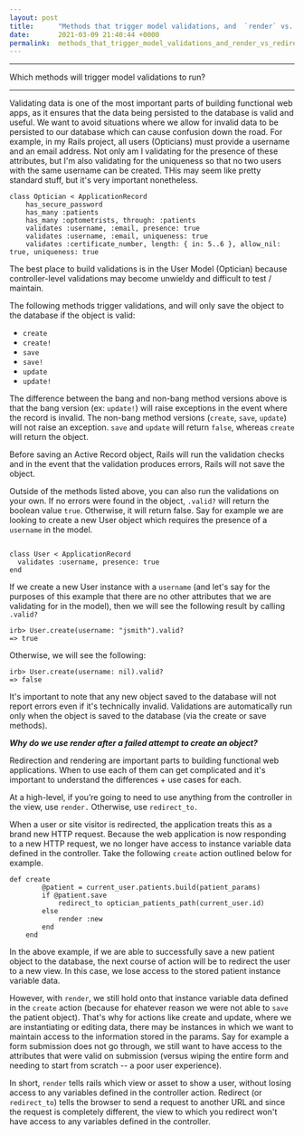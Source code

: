 ```yaml
---
layout: post
title:      "Methods that trigger model validations, and  `render` vs. `redirect`?"
date:       2021-03-09 21:40:44 +0000
permalink:  methods_that_trigger_model_validations_and_render_vs_redirect
---
```


***
Which methods will trigger model validations to run?
***
Validating data is one of the most important parts of building functional web apps, as it ensures that the data being persisted to the database is valid and useful. We want to avoid situations where we allow for invalid data to be persisted to our database which can cause confusion down the road. For example, in my Rails project, all users (Opticians) must provide a username and an email address. Not only am I validating for the presence of these attributes, but I'm also validating for the uniqueness so that no two users with the same username can be created. THis may seem like pretty standard stuff, but it's very important nonetheless.

```
class Optician < ApplicationRecord
    has_secure_password
    has_many :patients
    has_many :optometrists, through: :patients
    validates :username, :email, presence: true
    validates :username, :email, uniqueness: true
    validates :certificate_number, length: { in: 5..6 }, allow_nil: true, uniqueness: true
```

The best place to build validations is in the User Model (Optician) because controller-level validations may become unwieldy and difficult to test / maintain.


The following methods trigger validations, and will only save the object to the database if the object is valid:

* `create`
* `create!`
* `save`
* `save!`
* `update`
* `update!`

The difference between the bang and non-bang method versions above is that the bang version (ex: `update!`) will raise exceptions in the event where the record is invalid. The non-bang method versions (`create`, `save`, `update`) will not raise an exception. `save` and `update` will return `false`, whereas `create` will return the object.

Before saving an Active Record object, Rails will run the validation checks and in the event that the validation produces errors, Rails will not save the object.

Outside of the methods listed above, you can also run the validations on your own. If no errors were found in the object, `.valid?` will return the boolean value `true`. Otherwise, it will return false. Say for example we are looking to create a new User object which requires the presence of a `username` in the model.
```

class User < ApplicationRecord
  validates :username, presence: true
end
```

If we create a new User instance with a `username` (and let's say for the purposes of this example that there are no other attributes that we are validating for in the model), then we will see the following result by calling `.valid?`

```
irb> User.create(username: "jsmith").valid?
=> true
```

Otherwise, we will see the following:

```
irb> User.create(username: nil).valid?
=> false
```

It's important to note that any new object saved to the database will not report errors even if it's technically invalid. Validations are automatically run only when the object is saved to the database (via the create or save methods).




***Why do we use render after a failed attempt to create an object?***

Redirection and rendering are important parts to building functional web applications. When to use each of them can get complicated and it's important to understand the differences + use cases for each.

At a high-level, if you’re going to need to use anything from the controller in the view, use `render.` Otherwise, use `redirect_to.`

When a user or site visitor is redirected, the application treats this as a brand new HTTP request. Because the web application is now responding to a new HTTP request, we no longer have access to instance variable data defined in the controller. Take the following `create` action outlined below for example.

```
def create
        @patient = current_user.patients.build(patient_params)
        if @patient.save
            redirect_to optician_patients_path(current_user.id)
        else
            render :new
        end
    end
```
	
In the above example, if we are able to successfully save a new patient object to the database, the next course of action will be to redirect the user to a new view. In this case, we lose  access to the stored patient instance variable data.

However, with `render`, we still hold onto that instance variable data defined in the `create` action (because for ehatever reason we were not able to `save` the patient object). That's why for actions like create and update, where we are instantiating or editing data, there may be instances in which we want to maintain access to the information stored in the params. Say for example a form submission does not go through, we still want to have access to the attributes that were valid on submission (versus wiping the entire form and needing to start from scratch -- a poor user experience).

In short, `render` tells rails which view or asset to show a user, without losing access to any variables defined in the controller action. Redirect (or `redirect_to`) tells the browser to send a request to another URL and since the request is completely different, the view to which you redirect won't have access to any variables defined in the controller.

